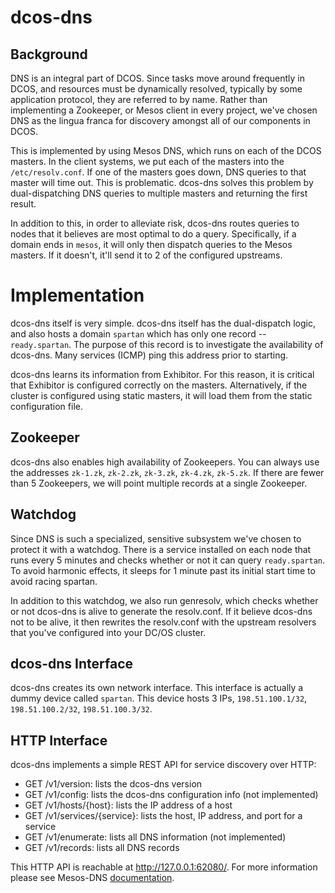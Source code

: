 # dcos-dns

## Background
DNS is an integral part of DCOS. Since tasks move around frequently in DCOS, and resources must be dynamically resolved, typically by some application protocol, they are referred to by name. Rather than implementing a Zookeeper, or Mesos client in every project, we've chosen DNS as the lingua franca for discovery amongst all of our components in DCOS. 

This is implemented by using Mesos DNS, which runs on each of the DCOS masters. In the client systems, we put each of the masters into the `/etc/resolv.conf`. If one of the masters goes down, DNS queries to that master will time out. This is problematic. dcos-dns solves this problem by dual-dispatching DNS queries to multiple masters and returning the first result.

In addition to this, in order to alleviate risk, dcos-dns routes queries to nodes that it believes are most optimal to do a query. Specifically, if a domain ends in `mesos`, it will only then dispatch queries to the Mesos masters. If it doesn't, it'll send it to 2 of the configured upstreams. 

# Implementation
dcos-dns itself is very simple. dcos-dns itself has the dual-dispatch logic, and also hosts a domain `spartan` which has only one record -- `ready.spartan`. The purpose of this record is to investigate the availability of dcos-dns. Many services (ICMP) ping this address prior to starting.

dcos-dns learns its information from Exhibitor. For this reason, it is critical that Exhibitor is configured correctly on the masters. Alternatively, if the cluster is configured using static masters, it will load them from the static configuration file. 

## Zookeeper
dcos-dns also enables high availability of Zookeepers. You can always use the addresses `zk-1.zk`, `zk-2.zk`, `zk-3.zk`, `zk-4.zk`, `zk-5.zk`. If there are fewer than 5 Zookeepers, we will point multiple records at a single Zookeeper. 

## Watchdog
Since DNS is such a specialized, sensitive subsystem we've chosen to protect it with a watchdog. There is a service installed on each node that runs every 5 minutes and checks whether or not it can query `ready.spartan`. To avoid harmonic effects, it sleeps for 1 minute past its initial start time to avoid racing spartan. 

In addition to this watchdog, we also run genresolv, which checks whether or not dcos-dns is alive to generate the resolv.conf. If it believe dcos-dns not to be alive, it then rewrites the resolv.conf with the upstream resolvers that you've configured into your DC/OS cluster. 

## dcos-dns Interface
dcos-dns creates its own network interface. This interface is actually a dummy device called `spartan`. This device hosts 3 IPs, `198.51.100.1/32`, `198.51.100.2/32`, `198.51.100.3/32`. 

## HTTP Interface

dcos-dns implements a simple REST API for service discovery over HTTP:

* GET /v1/version: lists the dcos-dns version
* GET /v1/config: lists the dcos-dns configuration info (not implemented)
* GET /v1/hosts/{host}: lists the IP address of a host
* GET /v1/services/{service}: lists the host, IP address, and port for a service
* GET /v1/enumerate: lists all DNS information (not implemented)
* GET /v1/records: lists all DNS records

This HTTP API is reachable at http://127.0.0.1:62080/. For more information please see Mesos-DNS [documentation](https://github.com/mesosphere/mesos-dns/blob/master/docs/docs/http.md).
